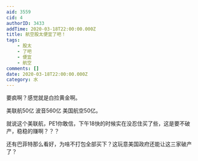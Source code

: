 ```yaml
---
aid: 3559
cid: 4
authorID: 3433
addTime: 2020-03-18T22:00:00.000Z
title: 航空股太便宜了吧！
tags:
    - 股太
    - 了吧
    - 便宜
    - 航空
comments: []
date: 2020-03-18T22:00:00.000Z
category: 水
---
```


要疯啊？感觉就是白捡黄金啊。

美联航50亿 波音560亿 美国航空50亿。

就说这个美联航，PE1你敢信，下午18快的时候实在没忍住买了些，这是要不破产，稳稳的赚啊？？？

还有巴菲特那么看好，为啥不打包全部买下？这玩意美国政府还能让这三家破产了？
